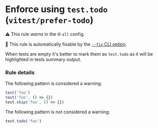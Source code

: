 # Enforce using `test.todo` (`vitest/prefer-todo`)

⚠️ This rule _warns_ in the 🌐 `all` config.

🔧 This rule is automatically fixable by the [`--fix` CLI option](https://eslint.org/docs/latest/user-guide/command-line-interface#--fix).

<!-- end auto-generated rule header -->

When tests are empty it's better to mark them as `test.todo` as it will be highlighted in tests summary output.

### Rule details

The following pattern is considered a warning:

```js
test('foo')
test('foo', () => {})
test.skip('foo', () => {})
```

The following pattern is not considered a warning:

```js
test.todo('foo')
```

